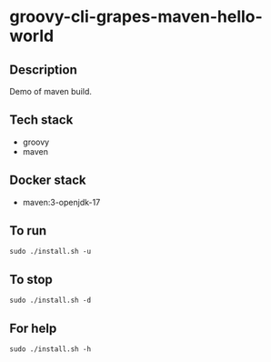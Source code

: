 # groovy-cli-grapes-maven-hello-world

## Description
Demo of maven build.

## Tech stack
- groovy
- maven

## Docker stack
- maven:3-openjdk-17

## To run
`sudo ./install.sh -u`

## To stop
`sudo ./install.sh -d`

## For help
`sudo ./install.sh -h`
